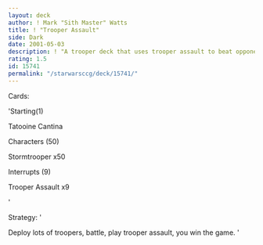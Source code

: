 ```yaml
---
layout: deck
author: ! Mark "Sith Master" Watts
title: ! "Trooper Assault"
side: Dark
date: 2001-05-03
description: ! "A trooper deck that uses trooper assault to beat opponent.  Just hope they don’t play grimtash."
rating: 1.5
id: 15741
permalink: "/starwarsccg/deck/15741/"
---
```

Cards: 

'Starting(1)

Tatooine Cantina


Characters (50)

Stormtrooper x50


Interrupts (9)

Trooper Assault x9

'

Strategy: '

Deploy lots of troopers, battle, play trooper assault, you win the game.   '
